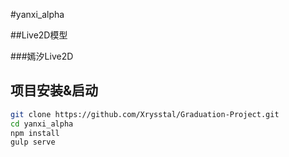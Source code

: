 #yanxi_alpha

##Live2D模型


###嫣汐Live2D


## 项目安装&启动

``` bash
git clone https://github.com/Xrysstal/Graduation-Project.git
cd yanxi_alpha
npm install
gulp serve
```

